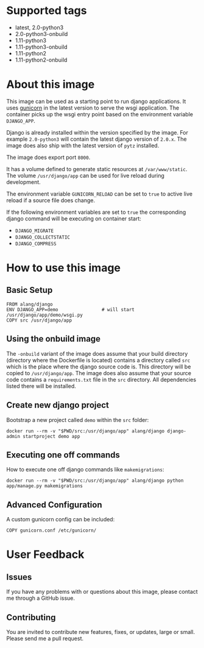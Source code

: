 # Supported tags
-   latest, 2.0-python3
-   2.0-python3-onbuild
-   1.11-python3
-   1.11-python3-onbuild
-   1.11-python2
-   1.11-python2-onbuild

# About this image
This image can be used as a starting point to run django applications.
It uses [gunicorn](http://gunicorn.org/) in the latest version to serve the wsgi application.
The container picks up the wsgi entry point based on the environment variable `DJANGO_APP`.

Django is already installed within the version specified by the image.
For example `2.0-python3` will contain the latest django version of `2.0.x`.
The image does also ship with the latest version of `pytz` installed.

The image does export port `8000`.

It has a volume defined to generate static resources at `/var/www/static`.
The volume `/usr/django/app` can be used for live reload during development.

The environment variable `GUNICORN_RELOAD` can be set to `true` to active live reload if a source file
does change.

If the following environment variables are set to `true` the corresponding django command will
be executing on container start:
- `DJANGO_MIGRATE`
- `DJANGO_COLLECTSTATIC`
- `DJANGO_COMPRESS`

# How to use this image

## Basic Setup

    FROM alang/django
    ENV DJANGO_APP=demo                # will start /usr/django/app/demo/wsgi.py
    COPY src /usr/django/app

## Using the onbuild image

The `-onbuild` variant of the image does assume that your build directory (directory where the
Dockerfile is located) contains a directory called `src` which is the place where the django source
code is. This directory will be copied to `/usr/django/app`.
The image does also assume that your source code contains a `requirements.txt` file in the `src`
directory. All dependencies listed there will be installed.

## Create new django project

Bootstrap a new project called `demo` within the `src` folder:

    docker run --rm -v "$PWD/src:/usr/django/app" alang/django django-admin startproject demo app

## Executing one off commands

How to execute one off django commands like `makemigrations`:

    docker run --rm -v "$PWD/src:/usr/django/app" alang/django python app/manage.py makemigrations

## Advanced Configuration

A custom gunicorn config can be included:

    COPY gunicorn.conf /etc/gunicorn/

# User Feedback

## Issues
If you have any problems with or questions about this image, please contact me through a GitHub issue.

## Contributing
You are invited to contribute new features, fixes, or updates, large or small.
Please send me a pull request.

